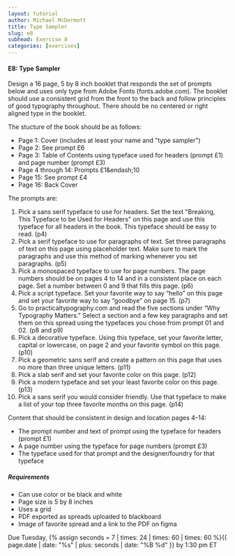 ```yaml
---
layout: tutorial
author: Michael McDermott
title: Type Sampler
slug: e8
subhead: Exercise 8
categories: [exercises]
---
```

#### E8: Type Sampler
Design a 16 page, 5 by 8 inch booklet that responds the set of prompts below and uses only type from Adobe Fonts (fonts.adobe.com). The booklet should use a consistent grid from the front to the back and follow principles of good typography throughout. There should be no centered or right aligned type in the booklet.

The stucture of the book should be as follows:
* Page 1: Cover (includes at least your name and "type sampler")
* Page 2: See prompt  &pound;6
* Page 3: Table of Contents using typeface used for headers (prompt &pound;1) and page number (prompt &pound;3)
* Page 4 through 14: Prompts &pound;1&endash;10
* Page 15: See prompt &pound;4
* Page 16: Back Cover

The prompts are:
1. Pick a sans serif typeface to use for headers. Set the text "Breaking, This Typeface to be Used for Headers" on this page and use this typeface for all headers in the book. This typeface should be easy to read. (p4)
1. Pick a serif typeface to use for paragraphs of text. Set three paragraphs of text on this page using placeholder text. Make sure to mark the paragraphs and use this method of marking whenever you set paragraphs. (p5)
1. Pick a monospaced typeface to use for page numbers. The page numbers should be on pages 4 to 14 and in a consistent place on each page. Set a number between 0 and 9 that fills this page. (p6)
1. Pick a script typeface. Set your favorite way to say “hello” on this page and set your favorite way to say “goodbye” on page 15. (p7)
1. Go to practicaltypography.com and read the five sections under “Why Typography Matters.” Select a section and a few key paragraphs and set them on this spread using the typefaces you chose from prompt 01 and 02. (p8 and p9)
1. Pick a decorative typeface. Using this typeface, set your favorite letter, capital or lowercase, on page 2 and your favorite symbol on this page. (p10)
1. Pick a geometric sans serif and create a pattern on this page that uses no more than three unique letters. (p11)
1. Pick a slab serif and set your favorite color on this page. (p12)
1. Pick a modern typeface and set your least favorite color on this page. (p13)
1. Pick a sans serif you would consider friendly. Use that typeface to make a list of your top three favorite months on this page. (p14)

Content that should be consistent in design and location pages 4–14:
* The prompt number and text of prompt using the typeface for headers (prompt &pound;1)
* A page number using the typeface for page numbers (prompt &pound;3)
* The typeface used for that prompt and the designer/foundry for that typeface

##### Requirements
* Can use color or be black and white
* Page size is 5 by 8 inches
* Uses a grid
* PDF exported as spreads uploaded to blackboard
* Image of favorite spread and a link to the PDF on figma

<span class="due">Due Tuesday, {% assign seconds = 7 | times: 24 | times: 60 | times: 60 %}{{ page.date | date: "%s" | plus: seconds | date: "%B %d" }} by 1:30 pm ET</span>
